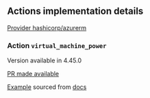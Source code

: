 
## Actions implementation details

[Provider hashicorp/azurerm](https://registry.terraform.io/providers/hashicorp/azurerm)


### Action `virtual_machine_power`
Version available in 4.45.0

[PR made available](https://github.com/hashicorp/terraform-provider-azurerm/pull/30647)

[Example](./main.tf) sourced from [docs](https://registry.terraform.io/providers/hashicorp/azurerm/latest/docs/actions/virtual_machine_power)

